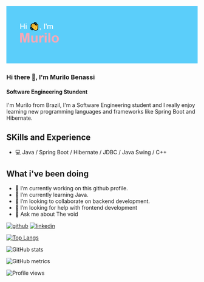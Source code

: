 ![Software Engineering Stundent ](https://github.com/BiggeRilo/BiggeRilo/blob/main/Banner.png)

### Hi there 👋, I'm Murilo Benassi 
#### Software Engineering Stundent 

I'm Murilo from Brazil, I'm a Software Engineering student and I really enjoy learning new programming languages and frameworks like Spring Boot and Hibernate.

## SKills and Experience
* 💻 Java / Spring Boot / Hibernate / JDBC / Java Swing / C++ 

## What i've been doing
* 🔭 I’m currently working on this github profile.
* 🌱 I’m currently learning Java.
* 👯 I’m looking to collaborate on backend development.
* 🤔 I’m looking for help with frontend development
* 💬 Ask me about The void


[<img src='https://cdn.jsdelivr.net/npm/simple-icons@3.0.1/icons/github.svg' alt='github' height='40'>](https://github.com/BiggeRilo)  [<img src='https://cdn.jsdelivr.net/npm/simple-icons@3.0.1/icons/linkedin.svg' alt='linkedin' height='40'>](https://www.linkedin.com/in/https://www.linkedin.com/in/murilo-benassi-ramalho-62224720a//)  

[![Top Langs](https://github-readme-stats.vercel.app/api/top-langs/?username=BiggeRilo)](https://github.com/anuraghazra/github-readme-stats)

![GitHub stats](https://github-readme-stats.vercel.app/api?username=BiggeRilo&show_icons=true)  

![GitHub metrics](https://metrics.lecoq.io/BiggeRilo)  

![Profile views](https://gpvc.arturio.dev/BiggeRilo)  
